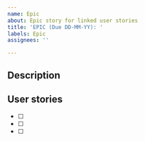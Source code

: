 ```yaml
---
name: Epic
about: Epic story for linked user stories
title: 'EPIC (Due DD-MM-YY): '
labels: Epic
assignees: ''

---
```


## Description

## User stories

- [ ] <link>
- [ ] <link>
- [ ] <link>
